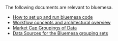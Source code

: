 
The following documents are relevant to bluemesa.

* [How to set up and run bluemesa code](./coderun.md)
* [Workflow concepts and architectural overview](./workflow)
* [Market Cap Groupings of Data](./mcap.md)
* [Data Sources for the Bluemesa grouping sets](./references)
